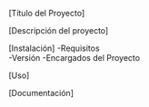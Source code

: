 [Título del Proyecto]

[Descripción del proyecto]

[Instalación]
  -Requisitos   
  -Versión
  -Encargados del Proyecto

[Uso]

[Documentación]
